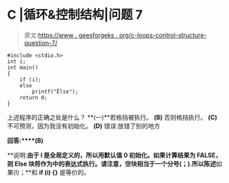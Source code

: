 # C |循环&控制结构|问题 7

> 原文:[https://www . geesforgeks . org/c-loops-control-structure-question-7/](https://www.geeksforgeeks.org/c-loops-control-structure-question-7/)

```
#include <stdio.h>
int i;
int main()
{
    if (i);
    else
        printf("Ëlse");
    return 0;
}
```

上述程序的正确之处是什么？
**(一)**若格挡被执行。
**(B)** 否则格挡执行。
**(C)** 不可预测，因为我没有初始化。
**(D)** 错误:放错了别的地方

**回答:****(B)**

**说明:**由于 I 是全局定义的，所以用默认值 0 初始化。如果计算结果为 FALSE，则 Else 块将作为中的表达式执行。请注意，空块相当于一个分号(；).所以陈述**如果(I)；**和 **if (i) {}** 是等价的。